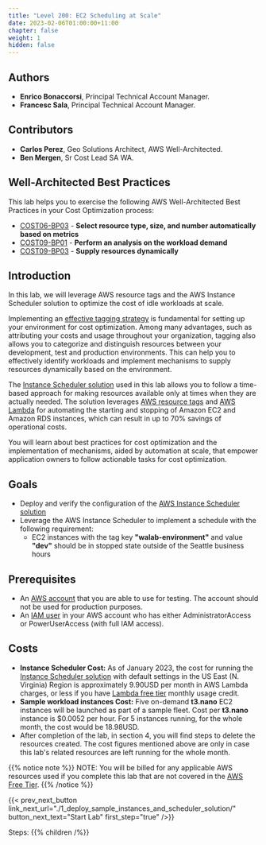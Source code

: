 ```yaml
---
title: "Level 200: EC2 Scheduling at Scale"
date: 2023-02-06T01:00:00+11:00
chapter: false
weight: 1
hidden: false
---
```


## Authors
* **Enrico Bonaccorsi**, Principal Technical Account Manager.
* **Francesc Sala**, Principal Technical Account Manager.

## Contributors
* **Carlos Perez**, Geo Solutions Architect, AWS Well-Architected.
* **Ben Mergen**, Sr Cost Lead SA WA.

## Well-Architected Best Practices

This lab helps you to exercise the following AWS Well-Architected Best Practices in your Cost Optimization process:

* [COST06-BP03](https://docs.aws.amazon.com/wellarchitected/latest/cost-optimization-pillar/cost_type_size_number_resources_metrics.html) - **Select resource type, size, and number automatically based on metrics**
* [COST09-BP01](https://docs.aws.amazon.com/wellarchitected/latest/cost-optimization-pillar/cost_manage_demand_resources_cost_analysis.html) - **Perform an analysis on the workload demand**
* [COST09-BP03](https://docs.aws.amazon.com/wellarchitected/latest/cost-optimization-pillar/cost_manage_demand_resources_dynamic.html) - **Supply resources dynamically**


## Introduction

In this lab, we will leverage AWS resource tags and the AWS Instance Scheduler solution to optimize the cost of idle workloads at scale.

Implementing an [effective tagging strategy](https://docs.aws.amazon.com/whitepapers/latest/cost-optimization-laying-the-foundation/tagging.html) is fundamental for setting up your environment for cost optimization. Among many advantages, such as attributing your costs and usage throughout your organization, tagging also allows you to categorize and distinguish resources between your development, test and production environments. This can help you to effectively identify workloads and implement mechanisms to supply resources dynamically based on the environment.

The [Instance Scheduler solution](https://aws.amazon.com/solutions/implementations/instance-scheduler-on-aws/) used in this lab allows you to follow a time-based approach for making resources available only at times when they are actually needed. The solution leverages [AWS resource tags](https://docs.aws.amazon.com/tag-editor/latest/userguide/tagging.html) and [AWS Lambda](https://aws.amazon.com/lambda/) for automating the starting and stopping of Amazon EC2 and Amazon RDS instances, which can result in up to 70% savings of operational costs.

You will learn about best practices for cost optimization and the implementation of mechanisms, aided by automation at scale, that empower application owners to follow actionable tasks for cost optimization.



## Goals

* Deploy and verify the configuration of the [AWS Instance Scheduler solution](https://aws.amazon.com/solutions/implementations/instance-scheduler-on-aws/)
* Leverage the AWS Instance Scheduler to implement a schedule with the following requirement:
    * EC2 instances with the tag key **"walab-environment"** and value **"dev"** should be in stopped state outside of the Seattle business hours


## Prerequisites

* An [AWS account](https://portal.aws.amazon.com/gp/aws/developer/registration/index.html) that you are able to use for testing. The account should not be used for production purposes.
* An [IAM user](https://docs.aws.amazon.com/IAM/latest/UserGuide/id_users.html) in your AWS account who has either AdministratorAccess or PowerUserAccess (with full IAM access).

## Costs

* **Instance Scheduler Cost:** As of January 2023, the cost for running the [Instance Scheduler solution](https://docs.aws.amazon.com/solutions/latest/instance-scheduler-on-aws/cost.html) with default settings in the US East (N. Virginia) Region is approximately 9.90USD per month in AWS Lambda charges, or less if you have [Lambda free tier](https://aws.amazon.com/lambda/pricing/) monthly usage credit.
* **Sample workload instances Cost:** Five on-demand **t3.nano** EC2 instances will be launched as part of a sample fleet. Cost per **t3.nano** instance is $0.0052 per hour. For 5 instances running, for the whole month, the cost would be 18.98USD.
* After completion of the lab, in section 4, you will find steps to delete the resources created. The cost figures mentioned above are only in case this lab's related resources are left running for the whole month.

{{% notice note %}}
NOTE: You will be billed for any applicable AWS resources used if you complete this lab that are not covered in the [AWS Free Tier](https://aws.amazon.com/free/).
{{% /notice %}}

{{< prev_next_button link_next_url="./1_deploy_sample_instances_and_scheduler_solution/" button_next_text="Start Lab" first_step="true" />}}

Steps:
{{% children  /%}}
